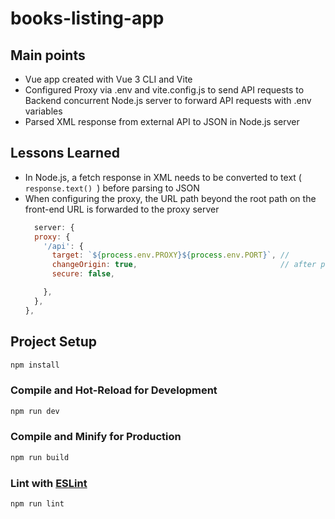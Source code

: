 # books-listing-app
## Main points 
- Vue app created with Vue 3 CLI and Vite 
- Configured Proxy via .env and vite.config.js to send API requests to Backend concurrent Node.js server to forward API requests with .env variables
- Parsed XML response from external API to JSON in Node.js server
## Lessons Learned 
- In Node.js, a fetch response in XML needs to be converted to text ( `response.text() `) before parsing to JSON
- When configuring the proxy, the URL path beyond the root path on the front-end URL is forwarded to the proxy server
  ```js
    server: {
    proxy: {
      '/api': {
        target: `${process.env.PROXY}${process.env.PORT}`, //             //localhost:7777  
        changeOrigin: true,                                // after proxy //localhost:7777/api
        secure: false,      

      },
    },
  },
  ```


## Project Setup

```sh
npm install
```

### Compile and Hot-Reload for Development

```sh
npm run dev
```

### Compile and Minify for Production

```sh
npm run build
```

### Lint with [ESLint](https://eslint.org/)

```sh
npm run lint
```
